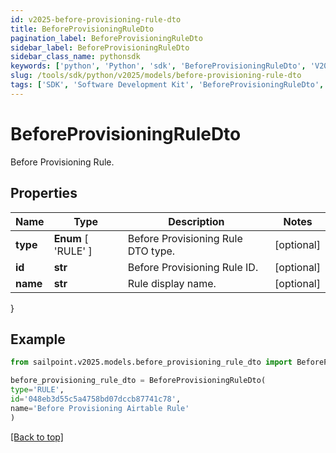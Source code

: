 ```yaml
---
id: v2025-before-provisioning-rule-dto
title: BeforeProvisioningRuleDto
pagination_label: BeforeProvisioningRuleDto
sidebar_label: BeforeProvisioningRuleDto
sidebar_class_name: pythonsdk
keywords: ['python', 'Python', 'sdk', 'BeforeProvisioningRuleDto', 'V2025BeforeProvisioningRuleDto'] 
slug: /tools/sdk/python/v2025/models/before-provisioning-rule-dto
tags: ['SDK', 'Software Development Kit', 'BeforeProvisioningRuleDto', 'V2025BeforeProvisioningRuleDto']
---
```


# BeforeProvisioningRuleDto

Before Provisioning Rule.

## Properties

Name | Type | Description | Notes
------------ | ------------- | ------------- | -------------
**type** |  **Enum** [  'RULE' ] | Before Provisioning Rule DTO type. | [optional] 
**id** | **str** | Before Provisioning Rule ID. | [optional] 
**name** | **str** | Rule display name. | [optional] 
}

## Example

```python
from sailpoint.v2025.models.before_provisioning_rule_dto import BeforeProvisioningRuleDto

before_provisioning_rule_dto = BeforeProvisioningRuleDto(
type='RULE',
id='048eb3d55c5a4758bd07dccb87741c78',
name='Before Provisioning Airtable Rule'
)

```
[[Back to top]](#) 

